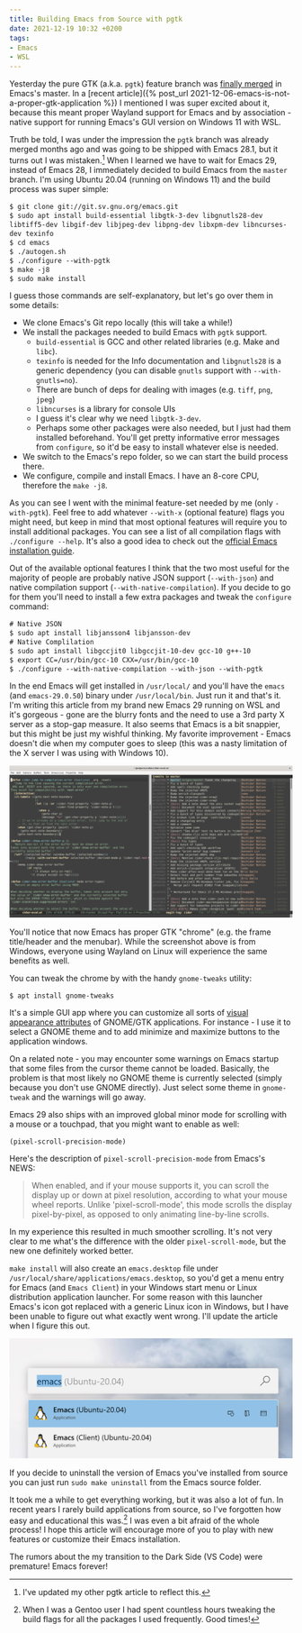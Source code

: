 ```yaml
---
title: Building Emacs from Source with pgtk
date: 2021-12-19 10:32 +0200
tags:
- Emacs
- WSL
---
```


Yesterday the pure GTK (a.k.a. `pgtk`) feature branch was [finally merged](https://www.reddit.com/r/emacs/comments/rj8k32/the_pgtk_pure_gtk_branch_was_merged/) in Emacs's master.
In a [recent article]({% post_url 2021-12-06-emacs-is-not-a-proper-gtk-application %}) I mentioned
I was super excited about it, because this meant proper Wayland support for Emacs and by association - native support
for running Emacs's GUI version on Windows 11 with WSL.

Truth be told, I was under the impression the `pgtk` branch was already merged months ago and was going to be shipped with Emacs 28.1, but it turns out I was mistaken.[^1]
When I learned we have to wait for Emacs 29, instead of Emacs 28, I immediately decided to build Emacs from the `master` branch. I'm using
Ubuntu 20.04 (running on Windows 11) and the build process was super simple:

```console
$ git clone git://git.sv.gnu.org/emacs.git
$ sudo apt install build-essential libgtk-3-dev libgnutls28-dev libtiff5-dev libgif-dev libjpeg-dev libpng-dev libxpm-dev libncurses-dev texinfo
$ cd emacs
$ ./autogen.sh
$ ./configure --with-pgtk
$ make -j8
$ sudo make install
```

I guess those commands are self-explanatory, but let's go over them in some details:

* We clone Emacs's Git repo locally (this will take a while!)
* We install the packages needed to build Emacs with `pgtk` support.
  * `build-essential` is GCC and other related libraries (e.g. Make and `libc`).
  * `texinfo` is needed for the Info documentation and `libgnutls28` is a generic dependency (you can disable `gnutls` support with `--with-gnutls=no`).
  * There are bunch of deps for dealing with images (e.g. `tiff`, `png`, `jpeg`)
  * `libncurses` is a library for console UIs
  * I guess it's clear why we need `libgtk-3-dev`.
  * Perhaps some other packages were also needed, but I just had them installed beforehand. You'll get pretty informative error messages from `configure`, so it'd be easy to install whatever else is needed.
* We switch to the Emacs's repo folder, so we can start the build process there.
* We configure, compile and install Emacs. I have an 8-core CPU, therefore the `make -j8`.

As you can see I went with the minimal feature-set needed by me (only
`-with-pgtk`). Feel free to add whatever `--with-x` (optional feature) flags you
might need, but keep in mind that most optional features will require you to
install additional packages. You can see a list of all compilation flags with
`./configure --help`. It's also a good idea to check out the [official Emacs installation guide](https://git.savannah.gnu.org/cgit/emacs.git/tree/INSTALL).

Out of the available optional features I think that the two most
useful for the majority of people are probably native JSON support (`--with-json`) and
native compilation support (`--with-native-compilation`). If you decide to go for them you'll need to install a few extra packages and tweak the `configure` command:

```console
# Native JSON
$ sudo apt install libjansson4 libjansson-dev
# Native Complilation
$ sudo apt install libgccjit0 libgccjit-10-dev gcc-10 g++-10
$ export CC=/usr/bin/gcc-10 CXX=/usr/bin/gcc-10
$ ./configure --with-native-compilation --with-json --with-pgtk
```

In the end Emacs will get installed in `/usr/local/` and you'll have the `emacs` (and `emacs-29.0.50`) binary under `/usr/local/bin`. Just run it and that's it. I'm writing this article from my brand new
Emacs 29 running on WSL and it's gorgeous - gone are the blurry fonts and the need to use a 3rd party X server as a stop-gap measure. It also seems that Emacs is a bit snappier, but this might
be just my wishful thinking. My favorite improvement - Emacs doesn't die when my computer goes to sleep (this was a nasty limitation of the X server I was using with Windows 10).

![emacs_with_pgtk.png](/assets/images/emacs_with_pgtk.png)

You'll notice that now Emacs has proper GTK "chrome" (e.g. the frame
title/header and the menubar). While the screenshot above is from Windows,
everyone using Wayland on Linux will experience the same benefits as well.

You can tweak the chrome by with the handy `gnome-tweaks` utility:

```console
$ apt install gnome-tweaks
```

It's a simple GUI app where you can customize all sorts of [visual appearance
attributes](https://itsfoss.com/gnome-tweak-tool/) of GNOME/GTK applications.
For instance - I use it to select a GNOME theme and to add minimize and
maximize buttons to the application windows.

On a related note - you may encounter some warnings on Emacs startup that some files from the cursor theme cannot be loaded.
Basically, the problem is that most likely no GNOME theme is currently selected (simply because you don't use GNOME directly).
Just select some theme in `gnome-tweak` and the warnings will go away.

Emacs 29 also ships with an improved global minor mode for scrolling with a
mouse or a touchpad, that you might want to enable as well:

``` elisp
(pixel-scroll-precision-mode)
```

Here's the description of `pixel-scroll-precision-mode` from Emacs's NEWS:

> When enabled, and if your mouse supports it, you can scroll the
> display up or down at pixel resolution, according to what your mouse
> wheel reports.  Unlike 'pixel-scroll-mode', this mode scrolls the
> display pixel-by-pixel, as opposed to only animating line-by-line
> scrolls.

In my experience this resulted in much smoother scrolling. It's not very clear to me what's the difference with the older `pixel-scroll-mode`, but the new one definitely worked better.

`make install` will also create an `emacs.desktop` file under `/usr/local/share/applications/emacs.desktop`, so you'd get a menu entry for Emacs (and `Emacs Client`) in your Windows start menu or Linux distribution application launcher. For some reason with this launcher Emacs's icon got replaced with a generic Linux icon in Windows,
but I have been unable to figure out what exactly went wrong. I'll update the article when I figure this out.

![emacs_windows_launcher.png](/assets/images/emacs_windows_launcher.png)

If you decide to uninstall the version of Emacs you've installed from source you can just run `sudo make uninstall` from the Emacs source folder.

It took me a while to get everything working, but it was also a lot of fun. In recent years I rarely build applications from source,
so I've forgotten how easy and educational this was.[^2] I was even a bit afraid of the whole process! I hope this article will encourage
more of you to play with new features or customize their Emacs installation.

The rumors about the my transition to the Dark Side (VS Code) were premature! Emacs forever!

[^1]: I've updated my other pgtk article to reflect this.
[^2]: When I was a Gentoo user I had spent countless hours tweaking the build flags for all the packages I used frequently. Good times!

